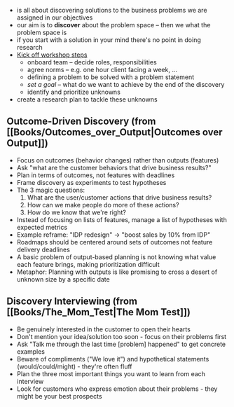 - is all about discovering solutions to the business problems we are assigned in our objectives
- our aim is to **discover** about the problem space – then we what the problem space is
- if you start with a solution in your mind there's no point in doing research
- [Kick off workshop steps](https://www.nngroup.com/videos/discovery-kick-off-workshops/?lm=problem-statements&pt=article)
	- onboard team – decide roles, responsibilities
	- agree norms – e.g. one hour client facing a week, ...
	- defining a problem to be solved with a problem statement
	- *set a goal* – what do we want to achieve by the end of the discovery
	- identify and prioritize unknowns
- create a research plan to tackle these unknowns

## Outcome-Driven Discovery (from [[Books/Outcomes_over_Output|Outcomes over Output]])
- Focus on outcomes (behavior changes) rather than outputs (features)
- Ask "what are the customer behaviors that drive business results?"
- Plan in terms of outcomes, not features with deadlines
- Frame discovery as experiments to test hypotheses
- The 3 magic questions:
  1. What are the user/customer actions that drive business results?
  2. How can we make people do more of these actions?
  3. How do we know that we're right?
- Instead of focusing on lists of features, manage a list of hypotheses with expected metrics
- Example reframe: "IDP redesign" → "boost sales by 10% from IDP"
- Roadmaps should be centered around sets of outcomes not feature delivery deadlines
- A basic problem of output-based planning is not knowing what value each feature brings, making prioritization difficult
- Metaphor: Planning with outputs is like promising to cross a desert of unknown size by a specific date

## Discovery Interviewing (from [[Books/The_Mom_Test|The Mom Test]])
- Be genuinely interested in the customer to open their hearts
- Don't mention your idea/solution too soon - focus on their problems first
- Ask "Talk me through the last time [problem] happened" to get concrete examples
- Beware of compliments ("We love it") and hypothetical statements (would/could/might) - they're often fluff
- Plan the three most important things you want to learn from each interview
- Look for customers who express emotion about their problems - they might be your best prospects